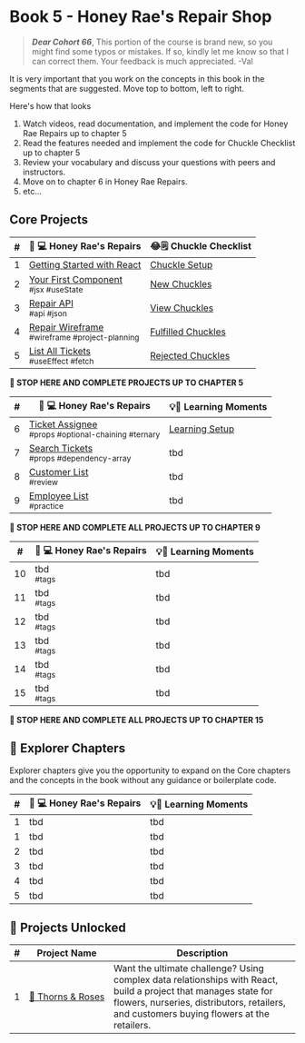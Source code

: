 # Book 5 - Honey Rae's Repair Shop
> ***Dear Cohort 66***, This portion of the course is brand new, so you might find some typos or mistakes. If so, kindly let me know so that I can correct them. Your feedback is much appreciated. -Val

It is very important that you work on the concepts in this book in the segments that are suggested.
Move top to bottom, left to right. 


Here's how that looks

1. Watch videos, read documentation, and implement the code for Honey Rae Repairs up to chapter 5
2. Read the features needed and implement the code for Chuckle Checklist up to chapter 5
3. Review your vocabulary and discuss your questions with peers and instructors.
4. Move on to chapter 6 in Honey Rae Repairs.
5. etc...

## Core Projects

| # | 🍯 💻 Honey Rae's Repairs | 😂🗒 Chuckle Checklist |
|--|--|--|
| 1 | [Getting Started with React](./chapters/REACT_BASICS.md) | [Chuckle Setup](./chapters/CHUCKLE_SETUP.md) |
| 2 | [Your First Component](./chapters/REPAIR_FIRST_COMPONENT.md) <br/> <sub style="font-size:0.85rem;">#jsx #useState</sub>| [New Chuckles](./chapters/CHUCKLE_CREATE.md) |
| 3 | [Repair API](./chapters/REPAIR_API.md) <br/> <sub style="font-size:0.85rem;">#api #json</sub> | [View Chuckles](./chapters/CHUCKLE_READ.md) |
| 4 | [Repair Wireframe](./chapters/REPAIR_WIREFRAME.md) <br/> <sub style="font-size:0.85rem;">#wireframe #project-planning</sub> | [Fulfilled Chuckles](./chapters/CHUCKLE_UPDATE.md) |
| 5 | [List All Tickets](./chapters/REPAIR_ALL_TICKETS.md) <br/> <sub style="font-size:0.85rem;">#useEffect #fetch</sub> | [Rejected Chuckles](./chapters/CHUCKLE_DELETE.md) | 

**🧨 STOP HERE AND COMPLETE PROJECTS UP TO CHAPTER 5**

| # | 🍯 💻 Honey Rae's Repairs |💡💬 Learning Moments |
|--|--|--|
| 6 | [Ticket Assignee](./chapters/REPAIR_TICKET_ASSIGNEE.md) <br/> <sub style="font-size:0.85rem;">#props #optional-chaining #ternary</sub> | [Learning Setup](./chapters/LEARN_SETUP.md) |
| 7 | [Search Tickets](./chapters/REPAIR_SEARCH_TICKETS.md) <br/> <sub style="font-size:0.85rem;">#props #dependency-array</sub> | tbd |
| 8 | [Customer List](./chapters/REPAIR_CUSTOMER_LIST.md) <br/> <sub style="font-size:0.85rem;">#review</sub> | tbd |
| 9 | [Employee List](./chapters/REPAIR_EMPLOYEE_LIST.md) <br/> <sub style="font-size:0.85rem;">#practice</sub> | tbd |

**🧨 STOP HERE AND COMPLETE ALL PROJECTS UP TO CHAPTER 9**

| # | 🍯 💻 Honey Rae's Repairs | 💡💬 Learning Moments |
|--|--|--|
| 10 | tbd <br/> <sub style="font-size:0.85rem;">#tags</sub> | tbd |
| 11 | tbd <br/> <sub style="font-size:0.85rem;">#tags</sub> | tbd |
| 12 | tbd <br/> <sub style="font-size:0.85rem;">#tags</sub> | tbd |
| 13 | tbd <br/> <sub style="font-size:0.85rem;">#tags</sub> | tbd |
| 14 | tbd <br/> <sub style="font-size:0.85rem;">#tags</sub> | tbd |
| 15 | tbd <br/> <sub style="font-size:0.85rem;">#tags</sub> | tbd |

**🧨 STOP HERE AND COMPLETE ALL PROJECTS UP TO CHAPTER 15**

## 🧭 Explorer Chapters

Explorer chapters give you the opportunity to expand on the Core chapters and the concepts in the book without any guidance or boilerplate code.

| # | 🍯 💻 Honey Rae's Repairs | 💡💬 Learning Moments |
|--|--|--|
| 1 | tbd | tbd |
| 1 | tbd | tbd |
| 2 | tbd | tbd |
| 3 | tbd | tbd |
| 4 | tbd | tbd |
| 5 | tbd | tbd |

## 🔐 Projects Unlocked

| # | Project&nbsp;Name | Description |
|--|--|--|
|1| [🌹&nbsp;Thorns&nbsp;&amp;&nbsp;Roses](../projects/tier-5/thorns-roses/) | Want the ultimate challenge? Using complex data relationships with React, build a project that manages state for flowers, nurseries, distributors, retailers, and customers buying flowers at the retailers. |